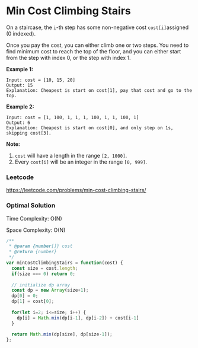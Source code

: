 # Min Cost Climbing Stairs

On a staircase, the `i`-th step has some non-negative cost `cost[i]`assigned (0 indexed).

Once you pay the cost, you can either climb one or two steps. You need to find minimum cost to reach the top of the floor, and you can either start from the step with index 0, or the step with index 1.

**Example 1:**

```
Input: cost = [10, 15, 20]
Output: 15
Explanation: Cheapest is start on cost[1], pay that cost and go to the top.
```



**Example 2:**

```
Input: cost = [1, 100, 1, 1, 1, 100, 1, 1, 100, 1]
Output: 6
Explanation: Cheapest is start on cost[0], and only step on 1s, skipping cost[3].
```



**Note:**

1. `cost` will have a length in the range `[2, 1000]`.
2. Every `cost[i]` will be an integer in the range `[0, 999]`.



### Leetcode

https://leetcode.com/problems/min-cost-climbing-stairs/



### Optimal Solution

Time Complexity: O(N)

Space Complexity: O(N)

```js
/**
 * @param {number[]} cost
 * @return {number}
 */
var minCostClimbingStairs = function(cost) {
  const size = cost.length;
  if(size === 0) return 0;
  
  // initialize dp array
  const dp = new Array(size+1);
  dp[0] = 0;
  dp[1] = cost[0];
  
  for(let i=2; i<=size; i++) {
    dp[i] = Math.min(dp[i-1], dp[i-2]) + cost[i-1]
  }
  
  return Math.min(dp[size], dp[size-1]);
};
```

